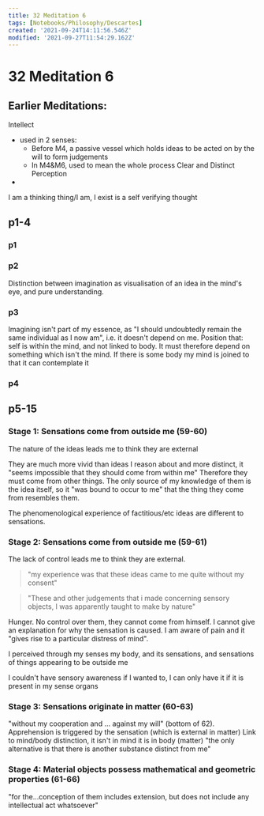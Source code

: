 ```yaml
---
title: 32 Meditation 6
tags: [Notebooks/Philosophy/Descartes]
created: '2021-09-24T14:11:56.546Z'
modified: '2021-09-27T11:54:29.162Z'
---
```


# 32 Meditation 6

## Earlier Meditations:
Intellect
- used in 2 senses:
  - Before M4, a passive vessel which holds ideas to be acted on by the will to form judgements
  - In M4&M6, used to mean the whole process
Clear and Distinct Perception
-


I am a thinking thing/I am, I exist is a self verifying thought 

## p1-4

### p1

### p2
Distinction between imagination as visualisation of an idea in the mind's eye, and pure understanding.


### p3
Imagining isn't part of my essence, as "I should undoubtedly remain the same individual as I now am", i.e. it doesn't depend on me.  Position that: self is within the mind, and not linked to body.
It must therefore depend on something which isn't the mind. If there is some body my mind is joined to that it can contemplate it

### p4


## p5-15

### Stage 1: Sensations come from outside me (59-60)
The nature of the ideas leads me to think they are external

They are much more vivid than ideas I reason about and more distinct, it "seems impossible that they should come from within me"
Therefore they must come from other things.
The only source of my knowledge of them is the idea itself, so it "was bound to occur to me" that the thing they come from resembles them.

The phenomenological experience of factitious/etc ideas are different to sensations.

### Stage 2: Sensations come from outside me (59-61)
The lack of control leads me to think they are external.
> "my experience was that these ideas came to me quite without my consent"

> "These and other judgements that i made concerning sensory objects, I was apparently taught to make by nature"

Hunger.
No control over them, they cannot come from himself.
I cannot give an explanation for why the sensation is caused.
I am aware of pain and it "gives rise to a particular distress of mind".

I perceived through my senses my body, and its sensations, and sensations of things appearing to be outside me

I couldn't have sensory awareness if I wanted to, I can only have it if it is present in my sense organs

### Stage 3: Sensations originate in matter (60-63)
"without my cooperation and ... against my will" (bottom of 62). Apprehension is triggered by the sensation (which is external in matter)
Link to mind/body distinction, it isn't in mind it is in body (matter)
"the only alternative is that there is another substance distinct from me"

### Stage 4: Material objects possess mathematical and geometric properties (61-66)

"for the...conception of them includes extension, but does not include any intellectual act whatsoever"



